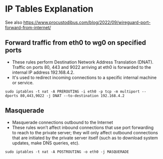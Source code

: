# IP Tables Explanation

See also https://www.procustodibus.com/blog/2022/09/wireguard-port-forward-from-internet/

## Forward traffic from eth0 to wg0 on specified ports
- These rules perform Destination Network Address Translation (DNAT). Traffic on ports 80, 443 and 9022 arriving at eth0 is forwarded to the internal IP address 192.168.4.2. 
- It's used to redirect incoming connections to a specific internal machine or service. 
```
sudo iptables -t nat -A PREROUTING -i eth0 -p tcp -m multiport --dports 80,443,9022 -j DNAT --to-destination 192.168.4.2
```

## Masquerade
- Masquerade connections outbound to the Internet
- These rules won’t affect inbound connections that use port forwarding to reach to the private server; they will only affect outbound connections that are initiated by the private server itself (such as to download system updates, make DNS queries, etc).
```
sudo iptables -t nat -A POSTROUTING -o eth0 -j MASQUERADE
```
